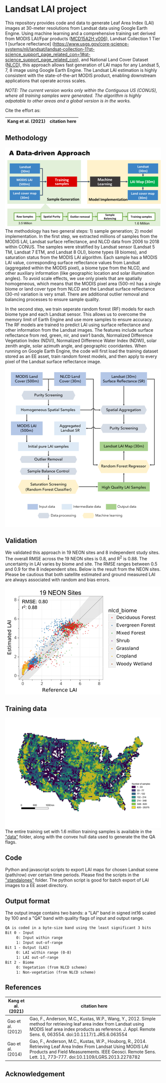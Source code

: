 # Landsat LAI project
This repository provides code and data to generate Leaf Area Index (LAI) images at 30-meter resolutions from Landsat data using Google Earth Engine. Using machine learning and a comprehensive training set derived from MODIS LAI/Fpar products ([MCD15A2H v006](https://lpdaac.usgs.gov/products/mcd15a2hv006/)), Landsat Collection 1 Tier 1 [surface reflectance] (https://www.usgs.gov/core-science-systems/nli/landsat/landsat-collection-1?qt-science_support_page_related_con=1#qt-science_support_page_related_con), and National Land Cover Dataset ([NLCD](https://www.mrlc.gov)), this approach allows fast generation of LAI maps for any Landsat 5, 7, 8 image using Google Earth Engine. The Landsat LAI estimation is highly consistent with the state-of-the-art MODIS product, enabling downstream applications that operate across scales.

*NOTE: The current version works only within the Contiguous US (CONUS), where all training samples were generated. The algorithm is highly adpatable to other areas and a global version is in the works.*

Cite the effort as:

Kang et al. (2021) |  citation here
------------ | -------------  

## Methodology
![](docs/general.png)
The methodology has two general steps: 1) sample generation; 2) model implementation. In the first step, we extracted millions of samples from the MODIS LAI, Landsat surface reflectance, and NLCD data from 2006 to 2018 within CONUS. The samples were stratified by Landsat sensor (Landsat 5 TM, Landsat 7 ETM, and Landsat 8 OLI), biome types (8 biomes), and saturation status from the MODIS LAI algorithm. Each sample has a MODIS LAI value, corresponding surface reflectance values from Landsat (aggregated within the MODIS pixel), a biome type from the NLCD, and other auxiliary information (like geographic location and solar illumination angles). To avoid scale effects, we use only pixels that are spatially homogeneous, which means that the MODIS pixel area (500-m) has a single biome or land cover type from NLCD and the Landsat surface reflectance (30-m) variation is very small. There are additional outlier removal and balancing processes to ensure sample quality.  

In the second step, we train seperate random forest (RF) models for each biome type and each Landsat sensor. This allows us to overcome the memory limit of Earth Engine and use more samples to ensure accuracy. The RF models are trained to predict LAI using surface reflectance and other information from the Landsat images. The features include surface reflectance from red, green, nir, and swir1 bands, Normalized Difference Vegetation Index (NDVI), Normalized Difference Water Index (NDWI), solar zenith angle, solar azimuth angle, and geographic cooridantes. When running on Google Earth Engine, the code will first load the training dataset stored as an EE asset, train random forest models, and then apply to every pixel of the Landsat surface reflectance image. 

![](docs/workflow.jpg)

## Validation
We validated this approach in 19 NEON sites and 8 independent study sites. The overall RMSE across the 19 NEON sites is 0.8, and R<sup>2</sup> is 0.88. The uncertainty in LAI varies by biome and site. The RMSE ranges between 0.5 and 0.9 for the 8 independent sites. Below is the result from the NEON sites. Please be cautious that both satellite estimated and ground measured LAI are always associated with random and bias errors.

![](docs/validation_NEON.png)

## Training data
![](docs/training_data_spatial.jpg)
The entire training set with 1.6 million training samples is available in the ["data"]() folder, along with the convex hull data used to generate the the QA flags. 

## Code
Python and javascript scripts to export LAI maps for chosen Landsat scene (path/row) over certain time periods. Please find the scripts in the ["standalones"]() folder. The python script is good for batch export of LAI images to a EE asset directory.

## Output format
The output image contains two bands: a "LAI" band in signed int16 scaled by 100 and a "QA" band with quality flags of input and output range.

    QA is coded in a byte-size band using the least significant 3 bits
    Bit 0 - Input
         0: Input within range
         1: Input out-of-range
    Bit 1 - Output (LAI)
         0: LAI within range (0-8)
         1: LAI out-of-range
    Bit 2 - Biome
         0: Vegetation (from NLCD scheme)
         1: Non-vegetation (from NLCD scheme)


## References
Kang et al. (2021) |  citation here
------------ | -------------  
Gao et al. (2012) | Gao, F., Anderson, M.C., Kustas, W.P., Wang, Y., 2012. Simple method for retrieving leaf area index from Landsat using MODIS leaf area index products as reference. J. Appl. Remote Sens. 6, 063554. doi:10.1117/1.JRS.6.063554
Gao et al. (2014) | Gao, F., Anderson, M.C., Kustas, W.P., Houborg, R., 2014. Retrieving Leaf Area Index From Landsat Using MODIS LAI Products and Field Measurements. IEEE Geosci. Remote Sens. Lett. 11, 773–777. doi:10.1109/LGRS.2013.2278782


## Acknowledgement

